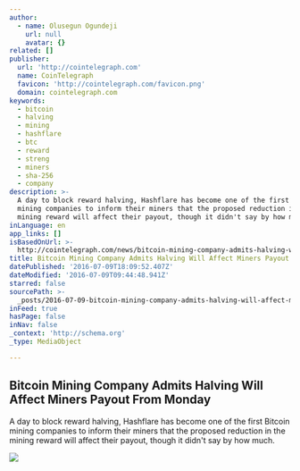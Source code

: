 ```yaml
---
author:
  - name: Olusegun Ogundeji
    url: null
    avatar: {}
related: []
publisher:
  url: 'http://cointelegraph.com'
  name: CoinTelegraph
  favicon: 'http://cointelegraph.com/favicon.png'
  domain: cointelegraph.com
keywords:
  - bitcoin
  - halving
  - mining
  - hashflare
  - btc
  - reward
  - streng
  - miners
  - sha-256
  - company
description: >-
  A day to block reward halving, Hashflare has become one of the first Bitcoin
  mining companies to inform their miners that the proposed reduction in the
  mining reward will affect their payout, though it didn't say by how much.
inLanguage: en
app_links: []
isBasedOnUrl: >-
  http://cointelegraph.com/news/bitcoin-mining-company-admits-halving-will-affect-miners-payout-from-monday
title: Bitcoin Mining Company Admits Halving Will Affect Miners Payout From Monday
datePublished: '2016-07-09T18:09:52.407Z'
dateModified: '2016-07-09T09:44:48.941Z'
starred: false
sourcePath: >-
  _posts/2016-07-09-bitcoin-mining-company-admits-halving-will-affect-miners-pay.md
inFeed: true
hasPage: false
inNav: false
_context: 'http://schema.org'
_type: MediaObject

---
```

<article style=""><h1>Bitcoin Mining Company Admits Halving Will Affect Miners Payout From Monday</h1><p>A day to block reward halving, Hashflare has become one of the first Bitcoin mining companies to inform their miners that the proposed reduction in the mining reward will affect their payout, though it didn't say by how much.</p><img src="https://cointelegraph.com/images/725_aHR0cDovL2NvaW50ZWxlZ3JhcGguY29tL3N0b3JhZ2UvdXBsb2Fkcy92aWV3L2FjY2VhYWUwZGZjNjJmNWJiNjY2YTQzYTVjZjE4ZGI4LmpwZw==.jpg" /></article>